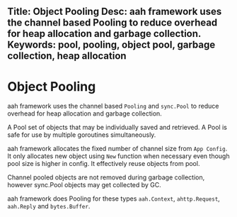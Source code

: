 Title: Object Pooling
Desc: aah framework uses the channel based Pooling to reduce overhead for heap allocation and garbage collection.
Keywords: pool, pooling, object pool, garbage collection, heap allocation
---
# Object Pooling

aah framework uses the channel based `Pooling` and `sync.Pool` to reduce overhead for heap allocation and garbage collection.

A Pool set of objects that may be individually saved and retrieved. A Pool is safe for use by multiple goroutines simultaneously.

aah framework allocates the fixed number of channel size from `App Config`. It only allocates new object using `New` function when necessary even though pool size is higher in config. It effectively reuse objects from pool.

Channel pooled objects are not removed during garbage collection, however sync.Pool objects may get collected by GC.

aah framework does Pooling for these types `aah.Context`, `ahttp.Request`, `aah.Reply` and `bytes.Buffer`.
